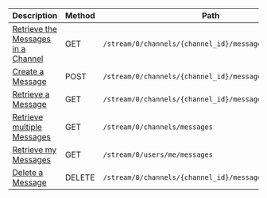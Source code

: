 <table class='table table-striped'>
    <thead>
        <tr>
            <th width="410">Description</th>
            <th width="80">Method</th>
            <th width="320">Path</th>
            <th width="60">Token</th>
        </tr>
    </thead>
    <tbody>
        <tr>
            <td><a href="/reference/resources/message/lifecycle/#retrieve-the-messages-in-a-channel">Retrieve the Messages in a Channel</a></td>
            <td>GET</td>
            <td><code>/stream/0/channels/{channel_id}/messages</code></td>
            <td>Varies</td>
        </tr>
        <tr>
            <td><a href="/reference/resources/message/lifecycle/#create-a-message">Create a Message</a></td>
            <td>POST</td>
            <td><code>/stream/0/channels/{channel_id}/messages</code></td>
            <td>User</td>
        </tr>
        <tr>
            <td><a href="/reference/resources/message/lookup/#retrieve-a-message">Retrieve a Message</a></td>
            <td>GET</td>
            <td><code>/stream/0/channels/{channel_id}/messages/{message_id}</code></td>
            <td>Varies</td>
        </tr>
        <tr>
            <td><a href="/reference/resources/message/lookup/#retrieve-multiple-messages">Retrieve multiple Messages</a></td>
            <td>GET</td>
            <td><code>/stream/0/channels/messages</code></td>
            <td>Any</td>
        </tr>
        <tr>
            <td><a href="/reference/resources/message/lookup/#retrieve-my-messages">Retrieve my Messages</a></td>
            <td>GET</td>
            <td><code>/stream/0/users/me/messages</code></td>
            <td>User</td>
        </tr>
        <tr>
            <td><a href="/reference/resources/message/lifecycle/#delete-a-message">Delete a Message</a></td>
            <td>DELETE</td>
            <td><code>/stream/0/channels/{channel_id}/messages/{message_id}</code></td>
            <td>User</td>
        </tr>
    </tbody>
</table>
